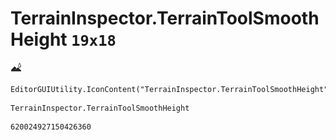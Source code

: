 # TerrainInspector.TerrainToolSmoothHeight `19x18`
<img src="/img/TerrainInspector.TerrainToolSmoothHeight.png" width=19 height=18>

``` CSharp
EditorGUIUtility.IconContent("TerrainInspector.TerrainToolSmoothHeight")
```
```
TerrainInspector.TerrainToolSmoothHeight
```
```
620024927150426360
```
